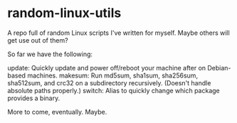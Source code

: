 # random-linux-utils
A repo full of random Linux scripts I've written for myself. Maybe others will get use out of them?

So far we have the following:

update: Quickly update and power off/reboot your machine after on Debian-based machines.
makesum: Run md5sum, sha1sum, sha256sum, sha512sum, and crc32 on a subdirectory recursively. (Doesn't handle absolute paths properly.)
switch: Alias to quickly change which package provides a binary.

More to come, eventually. Maybe.
